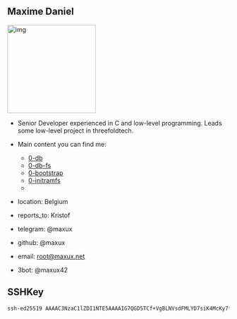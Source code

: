 ## Maxime Daniel

<img src="img/maxime_daniel.jpg" alt="img" width=200px />

- Senior Developer experienced in C and low-level programming. Leads some low-level project in threefoldtech.

- Main content you can find me:
  - [0-db](https://github.com/threefoldtech/0-db)
  - [0-db-fs](https://github.com/threefoldtech/0-db-fs)
  - [0-bootstrap](https://github.com/threefoldtech/0-bootstrap)
  - [0-initramfs](https://github.com/threefoldtech/0-initramfs)
  - 
- location: Belgium
- reports_to: Kristof


- telegram: @maxux
- github: @maxux
- email: root@maxux.net
- 3bot: @maxux42

## SSHKey

```bash
ssh-ed25519 AAAAC3NzaC1lZDI1NTE5AAAAIG7QGDSTCf+VgBLNVsdFMLYD7siK4McKy7fPkMqVZihx maxux@workx0
```
